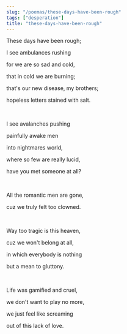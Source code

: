 ```yaml
---
slug: "/poemas/these-days-have-been-rough"
tags: ["desperation"]
title: "these-days-have-been-rough"
---
```

These days have been rough;

I see ambulances rushing

for we are so sad and cold,

that in cold we are burning;

that's our new disease, my brothers;

hopeless letters stained with salt.

&nbsp;

I see avalanches pushing

painfully awake men

into nightmares world,

where so few are really lucid,

have you met someone at all?

&nbsp;

All the romantic men are gone,

cuz we truly felt too clowned.

&nbsp;

Way too tragic is this heaven,

cuz we won't belong at all,

in which everybody is nothing 

but a mean to gluttony.

&nbsp;

Life was gamified and cruel,

we don't want to play no more,

we just feel like screaming

out of this lack of love.